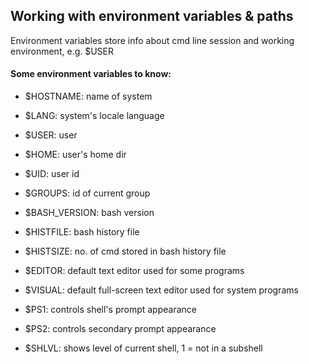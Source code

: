 ## Working with environment variables & paths
Environment variables store info about cmd line session and working environment, e.g. $USER

#### Some environment variables to know:
- $HOSTNAME: name of system
- $LANG: system's locale language

- $USER: user
- $HOME: user's home dir
- $UID: user id


- $GROUPS: id of current group


- $BASH_VERSION: bash version
- $HISTFILE: bash history file
- $HISTSIZE: no. of cmd stored in bash history file


- $EDITOR: default text editor used for some programs
- $VISUAL: default full-screen text editor used for system programs


- $PS1: controls shell's prompt appearance
- $PS2: controls secondary prompt appearance

- $SHLVL: shows level of current shell, 1 = not in a subshell

